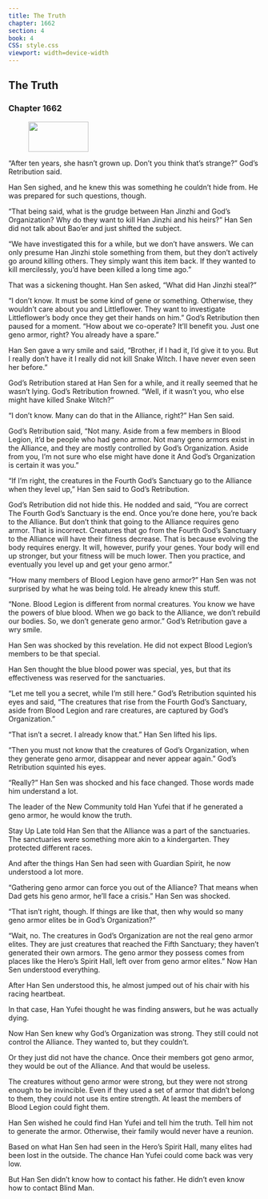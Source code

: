 ```yaml
---
title: The Truth
chapter: 1662
section: 4
book: 4
CSS: style.css
viewport: width=device-width
---
```


## The Truth

### Chapter 1662

<figure>
	<img src="../Images/gem.gif" alt="" id="gem" width="120" height="60" />
</figure>

“After ten years, she hasn’t grown up. Don’t you think that’s strange?” God’s Retribution said.

Han Sen sighed, and he knew this was something he couldn’t hide from. He was prepared for such questions, though.

“That being said, what is the grudge between Han Jinzhi and God’s Organization? Why do they want to kill Han Jinzhi and his heirs?” Han Sen did not talk about Bao’er and just shifted the subject.

“We have investigated this for a while, but we don’t have answers. We can only presume Han Jinzhi stole something from them, but they don’t actively go around killing others. They simply want this item back. If they wanted to kill mercilessly, you’d have been killed a long time ago.”

That was a sickening thought. Han Sen asked, “What did Han Jinzhi steal?”

“I don’t know. It must be some kind of gene or something. Otherwise, they wouldn’t care about you and Littleflower. They want to investigate Littleflower’s body once they get their hands on him.” God’s Retribution then paused for a moment. “How about we co-operate? It’ll benefit you. Just one geno armor, right? You already have a spare.”

Han Sen gave a wry smile and said, “Brother, if I had it, I’d give it to you. But I really don’t have it I really did not kill Snake Witch. I have never even seen her before.”

God’s Retribution stared at Han Sen for a while, and it really seemed that he wasn’t lying. God’s Retribution frowned. “Well, if it wasn’t you, who else might have killed Snake Witch?”

“I don’t know. Many can do that in the Alliance, right?” Han Sen said.

God’s Retribution said, “Not many. Aside from a few members in Blood Legion, it’d be people who had geno armor. Not many geno armors exist in the Alliance, and they are mostly controlled by God’s Organization. Aside from you, I’m not sure who else might have done it And God’s Organization is certain it was you.”

“If I’m right, the creatures in the Fourth God’s Sanctuary go to the Alliance when they level up,” Han Sen said to God’s Retribution.

God’s Retribution did not hide this. He nodded and said, “You are correct The Fourth God’s Sanctuary is the end. Once you’re done here, you’re back to the Alliance. But don’t think that going to the Alliance requires geno armor. That is incorrect. Creatures that go from the Fourth God’s Sanctuary to the Alliance will have their fitness decrease. That is because evolving the body requires energy. It will, however, purify your genes. Your body will end up stronger, but your fitness will be much lower. Then you practice, and eventually you level up and get your geno armor.”

“How many members of Blood Legion have geno armor?” Han Sen was not surprised by what he was being told. He already knew this stuff.

“None. Blood Legion is different from normal creatures. You know we have the powers of blue blood. When we go back to the Alliance, we don’t rebuild our bodies. So, we don’t generate geno armor.” God’s Retribution gave a wry smile.

Han Sen was shocked by this revelation. He did not expect Blood Legion’s members to be that special.

Han Sen thought the blue blood power was special, yes, but that its effectiveness was reserved for the sanctuaries.

“Let me tell you a secret, while I’m still here.” God’s Retribution squinted his eyes and said, “The creatures that rise from the Fourth God’s Sanctuary, aside from Blood Legion and rare creatures, are captured by God’s Organization.”

“That isn’t a secret. I already know that.” Han Sen lifted his lips.

“Then you must not know that the creatures of God’s Organization, when they generate geno armor, disappear and never appear again.” God’s Retribution squinted his eyes.

“Really?” Han Sen was shocked and his face changed. Those words made him understand a lot.

The leader of the New Community told Han Yufei that if he generated a geno armor, he would know the truth.

Stay Up Late told Han Sen that the Alliance was a part of the sanctuaries. The sanctuaries were something more akin to a kindergarten. They protected different races.

And after the things Han Sen had seen with Guardian Spirit, he now understood a lot more.

“Gathering geno armor can force you out of the Alliance? That means when Dad gets his geno armor, he’ll face a crisis.” Han Sen was shocked.

“That isn’t right, though. If things are like that, then why would so many geno armor elites be in God’s Organization?”

“Wait, no. The creatures in God’s Organization are not the real geno armor elites. They are just creatures that reached the Fifth Sanctuary; they haven’t generated their own armors. The geno armor they possess comes from places like the Hero’s Spirit Hall, left over from geno armor elites.” Now Han Sen understood everything.

After Han Sen understood this, he almost jumped out of his chair with his racing heartbeat.

In that case, Han Yufei thought he was finding answers, but he was actually dying.

Now Han Sen knew why God’s Organization was strong. They still could not control the Alliance. They wanted to, but they couldn’t.

Or they just did not have the chance. Once their members got geno armor, they would be out of the Alliance. And that would be useless.

The creatures without geno armor were strong, but they were not strong enough to be invincible. Even if they used a set of armor that didn’t belong to them, they could not use its entire strength. At least the members of Blood Legion could fight them.

Han Sen wished he could find Han Yufei and tell him the truth. Tell him not to generate the armor. Otherwise, their family would never have a reunion.

Based on what Han Sen had seen in the Hero’s Spirit Hall, many elites had been lost in the outside. The chance Han Yufei could come back was very low.

But Han Sen didn’t know how to contact his father. He didn’t even know how to contact Blind Man.